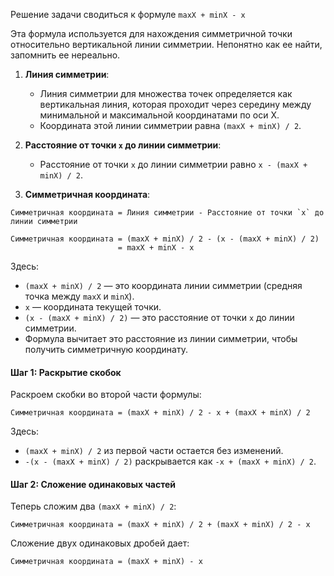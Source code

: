 Решение задачи сводиться к формуле `maxX + minX - x`

Эта формула используется для нахождения симметричной точки относительно вертикальной линии симметрии. Непонятно как ее найти, запомнить ее нереально.

1. **Линия симметрии**:
   - Линия симметрии для множества точек определяется как вертикальная линия, которая проходит через середину между минимальной и максимальной координатами по оси X. 
   - Координата этой линии симметрии равна `(maxX + minX) / 2`.

2. **Расстояние от точки `x` до линии симметрии**:
   - Расстояние от точки `x` до линии симметрии равно `x - (maxX + minX) / 2`.

3. **Симметричная координата**:
```
Симметричная координата = Линия симметрии - Расстояние от точки `x` до линии симметрии
```

```
Симметричная координата = (maxX + minX) / 2 - (x - (maxX + minX) / 2)
                        = maxX + minX - x
```

Здесь:
- `(maxX + minX) / 2` — это координата линии симметрии (средняя точка между `maxX` и `minX`).
- `x` — координата текущей точки.
- `(x - (maxX + minX) / 2)` — это расстояние от точки `x` до линии симметрии.
- Формула вычитает это расстояние из линии симметрии, чтобы получить симметричную координату.

#### **Шаг 1: Раскрытие скобок**
Раскроем скобки во второй части формулы:

```
Симметричная координата = (maxX + minX) / 2 - x + (maxX + minX) / 2
```

Здесь:
- `(maxX + minX) / 2` из первой части остается без изменений.
- `-(x - (maxX + minX) / 2)` раскрывается как `-x + (maxX + minX) / 2`.

#### **Шаг 2: Сложение одинаковых частей**
Теперь сложим два `(maxX + minX) / 2`:

```
Симметричная координата = (maxX + minX) / 2 + (maxX + minX) / 2 - x
```

Сложение двух одинаковых дробей дает:

```
Симметричная координата = (maxX + minX) - x
```